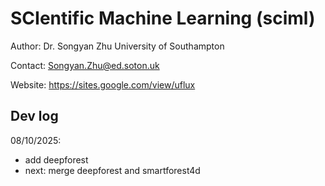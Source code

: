 # SCIentific Machine Learning (sciml)
 
Author: Dr. Songyan Zhu University of Southampton

Contact: Songyan.Zhu@ed.soton.uk

Website: https://sites.google.com/view/uflux

## Dev log
08/10/2025: 
 - add deepforest
 - next: merge deepforest and smartforest4d
